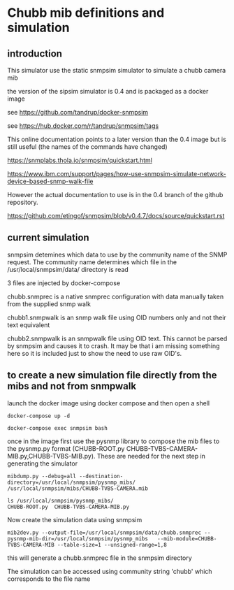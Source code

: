 # Chubb mib definitions and simulation


## introduction

This simulator use the static snmpsim simulator to simulate a chubb camera mib

the version of the sipsim simulator is 0.4 and is packaged as a docker image

see https://github.com/tandrup/docker-snmpsim

see https://hub.docker.com/r/tandrup/snmpsim/tags

This online documentation points to a later version than the 0.4 image but is still useful (the names of the commands have changed)

https://snmplabs.thola.io/snmpsim/quickstart.html

https://www.ibm.com/support/pages/how-use-snmpsim-simulate-network-device-based-snmp-walk-file

However the actual documentation to use is in the 0.4 branch of the github repository.
 
https://github.com/etingof/snmpsim/blob/v0.4.7/docs/source/quickstart.rst

## current simulation

snmpsim detemines which data to use by the community name of the SNMP request. 
The community name determines which file in the /usr/local/snmpsim/data/ directory is read

3 files are injected by docker-compose

chubb.snmprec  is a native snmprec configuration with data manually taken from the supplied snmp walk

chubb1.snmpwalk is an snmp walk file using OID numbers only and not their text equivalent

chubb2.snmpwalk is an snmpwalk file using OID text. This cannot be parsed by snmpsim and causes it to crash. It may be that i am missing something here so it is included just to show the need to use raw OID's.


## to create a new simulation file directly from the mibs and not from snmpwalk

launch the docker image using docker compose and then open a shell 

```
docker-compose up -d

docker-compose exec snmpsim bash
```

once in the image first use the pysnmp library to compose the mib files to the pysnmp.py format (CHUBB-ROOT.py  CHUBB-TVBS-CAMERA-MIB.py,CHUBB-TVBS-MIB.py).
These are needed for the next step in generating the simulator

```
mibdump.py --debug=all --destination-directory=/usr/local/snmpsim/pysnmp_mibs/      /usr/local/snmpsim/mibs/CHUBB-TVBS-CAMERA.mib

ls /usr/local/snmpsim/pysnmp_mibs/
CHUBB-ROOT.py  CHUBB-TVBS-CAMERA-MIB.py
```
Now create the simulation data using snmpsim
```
mib2dev.py --output-file=/usr/local/snmpsim/data/chubb.snmprec --pysnmp-mib-dir=/usr/local/snmpsim/pysnmp_mibs   --mib-module=CHUBB-TVBS-CAMERA-MIB --table-size=1 --unsigned-range=1,8
```
this will generate a chubb.snmprec file in the snmpsim directory

The simulation can be accessed using community string 'chubb' which corresponds to the file name
   
